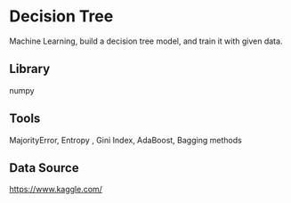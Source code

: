 # Decision Tree
Machine Learning, build a decision tree model, and train it with given data.
## Library
numpy

## Tools
MajorityError, Entropy , Gini Index, AdaBoost, Bagging methods

## Data Source
https://www.kaggle.com/






